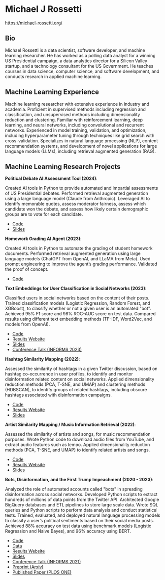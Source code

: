 # Michael J Rossetti

https://michael-rossetti.org/

## Bio

Michael Rossetti is a data scientist, software developer, and machine learning researcher. He has worked as a polling data analyst for a winning US Presidential campaign, a data analytics director for a Silicon Valley startup, and a technology consultant for the US Government. He teaches courses in data science, computer science, and software development, and conducts research in applied machine learning.

## Machine Learning Experience

Machine learning researcher with extensive experience in industry and academia. Proficient in supervised methods including regression and classification, and unsupervised methods including dimensionality reduction and clustering. Familiar with reinforcement learning, deep learning, and neural networks, including convolutional and recurrent networks. Experienced in model training, validation, and optimization, including hyperparameter tuning through techniques like grid search with cross-validation. Specializes in natural language processing (NLP), content recommendation systems, and development of novel applications for large language models (LLMs), including retrieval augmented generation (RAG). 

## Machine Learning Research Projects

**Political Debate AI Assessment Tool (2024)**:

Created AI tools in Python to provide automated and impartial assessments of US Presidential debates. Performed retrieval augmented generation using a large language model (Claude from Anthropic). Leveraged AI to identify memorable quotes, assess moderator fairness, assess which candidate won the debate, and assess how likely certain demographic groups are to vote for each candidate.

  + [Code](https://colab.research.google.com/drive/1GNSFqy2Nst06Twi3BRcJ-CRKzE7SSF5y?usp=sharing)
  + [Slides](https://docs.google.com/presentation/d/1rtJx16wLdFwq5j049ZlQ8Wiz5zXMj8mz59bFJuFZFRQ/edit#slide=id.p)

**Homework Grading AI Agent (2023)**: 

Created AI tools in Python to automate the grading of student homework documents. Performed retrieval augmented generation using large language models (ChatGPT from OpenAI, and LLaMA from Meta). Used prompt engineering to improve the agent’s grading performance. Validated the proof of concept.

  + [Code](https://github.com/s2t2/langchain-ta)

**Text Embeddings for User Classification in Social Networks (2023)**: 

  Classified users in social networks based on the content of their posts. Trained classification models (Logistic Regression, Random Forest, and XGBoost), to classify whether or not a given user is an automated "bot". Achieved 95% F1 score and 98% ROC-AUC score on test data. Compared results using different text embedding methods (TF-IDF, Word2Vec, and models from OpenAI).

  + [Code](https://github.com/s2t2/openai-embeddings-2023)
  + [Results Website](https://s2t2.github.io/openai-embeddings-2023/)
  + [Slides](https://docs.google.com/presentation/d/1jfTWVo30ebaPNPXzlFNfBAlfWQEW525r6xIf0_8Qx-E/edit#slide=id.g289cf1fe6eb_0_31)
  + [Conference Talk (INFORMS 2023)](https://www.youtube.com/watch?v=AmF-5D4p1_4)

**Hashtag Similarity Mapping (2022)**: 

Assessed the similarity of hashtags in a given Twitter discussion, based on hashtag co-occurrence in user profiles, to identify and monitor disinformation related content on social networks. Applied dimensionality reduction methods (PCA, T-SNE, and UMAP) and clustering methods (HDBSCAN), to identify groups of related hashtags, including obscure hashtags associated with disinformation campaigns. 

  + [Code](https://github.com/s2t2/ml-project-2022)
  + [Results Website](https://s2t2.github.io/ml-project-2022/profile_tags_50_umap_2_dimensions.html)
  + [Slides](https://docs.google.com/presentation/d/1cGwSp-HfVc5ryh3SAtkna_5jBVRNKkIROFZl2maUtD4)

**Artist Similarity Mapping / Music Information Retrieval (2022)**: 

Assessed the similarity of artists and songs, for music recommendation purposes. Wrote Python code to download audio files from YouTube, and extract audio features such as tempo. Applied dimensionality reduction methods (PCA, T-SNE, and UMAP) to identify related artists and songs. 

  + [Code](https://github.com/s2t2/ml-music-2023)
  + [Results Website](https://s2t2.github.io/ml-music-2023/results/youtube/length_3_mfcc_13/umap_2_centroids.html)
  + [Slides](https://docs.google.com/presentation/d/1eKw1Tyob78U2sHwp2PYhk6JRY96df-sbhj7m62YEBDA)

**Bots, Disinformation, and the First Trump Impeachment (2020 - 2023)**: 

Analyzed the role of automated accounts called "bots" in spreading disinformation across social networks. Developed Python scripts to extract hundreds of millions of data points from the Twitter API. Architected Google BigQuery databases and ETL pipelines to store large scale data. Wrote SQL queries and Python scripts to perform data analysis and conduct statistical tests. Trained, evaluated, and deployed natural language processing models to classify a user’s political sentiments based on their social media posts. Achieved 88% accuracy on test data using benchmark models (Logistic Regression and Naive Bayes), and 96% accuracy using BERT. 

  + [Code](https://github.com/s2t2/tweet-analysis-2020)
  + [Data](https://github.com/s2t2/tweet-data-2020)
  + [Results Website](http://impeachment-tweet-analysis-web.herokuapp.com/)
  + [Slides](https://docs.google.com/presentation/d/1el9CaMAwBSEO2aR1D4fT4hx59yEQyLAxGh6-fbuLzAU/edit?usp=sharing)
  + [Conference Talk (INFORMS 2021)](https://youtu.be/9oxmJr2xX1s)
  + [Preprint (Arxiv)](https://arxiv.org/abs/2204.08915)
  + [Published Paper (PLOS ONE)](https://journals.plos.org/plosone/article?id=10.1371/journal.pone.0283971) 
